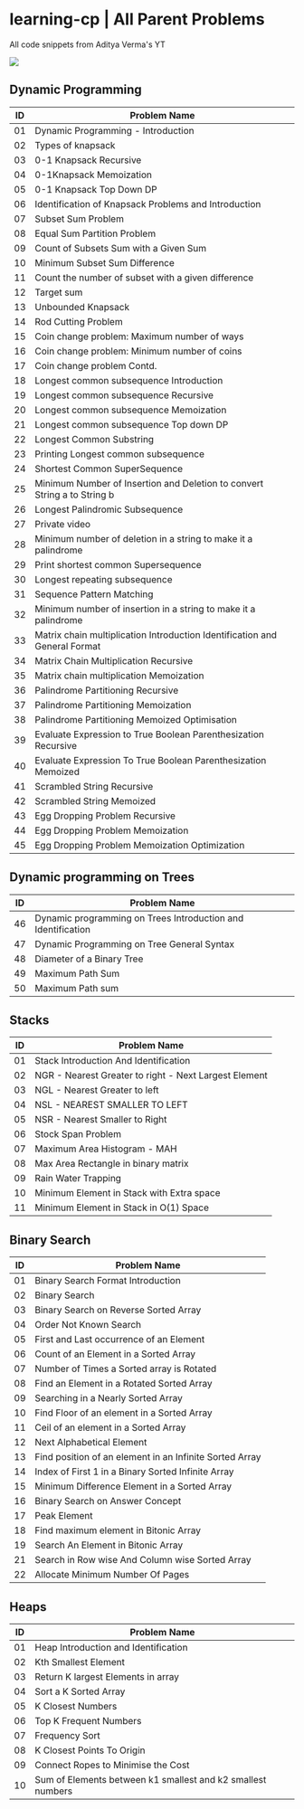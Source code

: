 # learning-cp | All Parent Problems
All code snippets from Aditya Verma's YT

![](https://images.unsplash.com/photo-1472437774355-71ab6752b434?ixlib=rb-1.2.1&ixid=eyJhcHBfaWQiOjEyMDd9&auto=format&fit=crop&w=967&q=80)

## Dynamic Programming

| ID      | Problem Name |
| ----------- | ----------- |
| 01 | Dynamic Programming - Introduction |
| 02 | Types of knapsack |
| 03 | 0-1 Knapsack Recursive |
| 04 | 0-1Knapsack Memoization |
| 05 | 0-1 Knapsack Top Down DP |
| 06 | Identification of Knapsack Problems and Introduction |
| 07 | Subset Sum Problem |
| 08 | Equal Sum Partition Problem |
| 09 | Count of Subsets Sum with a Given Sum |
| 10 | Minimum Subset Sum Difference |
| 11 | Count the number of subset with a given difference |
| 12 | Target sum |
| 13 | Unbounded Knapsack |
| 14 | Rod Cutting Problem |
| 15 | Coin change problem: Maximum number of ways |
| 16 | Coin change problem: Minimum number of coins |
| 17 | Coin change problem Contd. |
| 18 | Longest common subsequence Introduction |
| 19 | Longest common subsequence Recursive |
| 20 | Longest common subsequence Memoization |
| 21 | Longest common subsequence Top down DP |
| 22 | Longest Common Substring |
| 23 | Printing Longest common subsequence |
| 24 | Shortest Common SuperSequence |
| 25 | Minimum Number of Insertion and Deletion to convert String a to String b |
| 26 | Longest Palindromic Subsequence |
| 27 | Private video |
| 28 | Minimum number of deletion in a string to make it a palindrome |
| 29 | Print shortest common Supersequence |
| 30 | Longest repeating subsequence |
| 31 | Sequence Pattern Matching |
| 32 | Minimum number of insertion in a string to make it a palindrome |
| 33 | Matrix chain multiplication Introduction Identification and General Format |
| 34 | Matrix Chain Multiplication Recursive |
| 35 | Matrix chain multiplication Memoization |
| 36 | Palindrome Partitioning Recursive |
| 37 | Palindrome Partitioning Memoization |
| 38 | Palindrome Partitioning Memoized Optimisation |
| 39 | Evaluate Expression to True Boolean Parenthesization Recursive |
| 40 | Evaluate Expression To True Boolean Parenthesization Memoized |
| 41 | Scrambled String Recursive |
| 42 | Scrambled String Memoized |
| 43 | Egg Dropping Problem Recursive |
| 44 | Egg Dropping Problem Memoization |
| 45 | Egg Dropping Problem Memoization Optimization |

## Dynamic programming on Trees
| ID      | Problem Name |
| ----------- | ----------- |
| 46 | Dynamic programming on Trees Introduction and Identification |
| 47 | Dynamic Programming on Tree General Syntax |
| 48 | Diameter of a Binary Tree |
| 49 | Maximum Path Sum | From any node to any node |
| 50 | Maximum Path sum | From leaf node to leaf node |

## Stacks
| ID      | Problem Name |
| ----------- | ----------- |
| 01 | Stack Introduction And Identification |
| 02 | NGR - Nearest Greater to right - Next Largest Element |
| 03 | NGL - Nearest Greater to left |
| 04 | NSL - NEAREST SMALLER TO LEFT |
| 05 | NSR - Nearest Smaller to Right |
| 06 | Stock Span Problem |
| 07 | Maximum Area Histogram - MAH |
| 08 | Max Area Rectangle in binary matrix |
| 09 | Rain Water Trapping |
| 10 | Minimum Element in Stack with Extra space |
| 11 | Minimum Element in Stack in O(1) Space |

## Binary Search
| ID      | Problem Name |
| ----------- | ----------- |
| 01 | Binary Search Format Introduction |
| 02 | Binary Search |
| 03 | Binary Search on Reverse Sorted Array |
| 04 | Order Not Known Search |
| 05 | First and Last occurrence of an Element |
| 06 | Count of an Element in a Sorted Array |
| 07 | Number of Times a Sorted array is Rotated |
| 08 | Find an Element in a Rotated Sorted Array |
| 09 | Searching in a Nearly Sorted Array |
| 10 | Find Floor of an element in a Sorted Array |
| 11 | Ceil of an element in a Sorted Array |
| 12 | Next Alphabetical Element |
| 13 | Find position of an element in an Infinite Sorted Array |
| 14 | Index of First 1 in a Binary Sorted Infinite Array |
| 15 | Minimum Difference Element in a Sorted Array |
| 16 | Binary Search on Answer Concept |
| 17 | Peak Element |
| 18 | Find maximum element in Bitonic Array |
| 19 | Search An Element in Bitonic Array |
| 21 | Search in Row wise And Column wise Sorted Array |
| 22 | Allocate Minimum Number Of Pages |

## Heaps
| ID      | Problem Name |
| ----------- | ----------- |
| 01 | Heap Introduction and Identification |
| 02 | Kth Smallest Element |
| 03 | Return K largest Elements in array |
| 04 | Sort a K Sorted Array | Sort Nearly Sorted Array |
| 05 | K Closest Numbers |
| 06 | Top K Frequent Numbers |
| 07 | Frequency Sort |
| 08 | K Closest Points To Origin |
| 09 | Connect Ropes to Minimise the Cost |
| 10 | Sum of Elements between k1 smallest and k2 smallest numbers |

